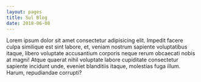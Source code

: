 ```yaml
---
layout: pages
title: Sul Blog
date: 2018-06-08
---
```


Lorem ipsum dolor sit amet consectetur adipisicing elit. Impedit facere culpa similique est sint labore, et, veniam nostrum sapiente voluptatibus itaque, libero voluptate accusantium corporis neque rerum obcaecati nobis at magni! Atque quaerat nihil voluptate labore cupiditate consectetur sapiente incidunt unde, eveniet blanditiis itaque, molestias fuga illum. Harum, repudiandae corrupti?
